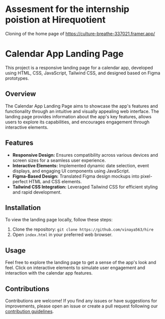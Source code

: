 # Assesment for the internship poistion at Hirequotient
Cloning of the home page of https://culture-breathe-337021.framer.app/

# Calendar App Landing Page

This project is a responsive landing page for a calendar app, developed using HTML, CSS, JavaScript, Tailwind CSS, and designed based on Figma prototypes.

## Overview

The Calendar App Landing Page aims to showcase the app's features and functionality through an intuitive and visually appealing web interface. The landing page provides information about the app's key features, allows users to explore its capabilities, and encourages engagement through interactive elements.

## Features

- **Responsive Design:** Ensures compatibility across various devices and screen sizes for a seamless user experience.
- **Interactive Elements:** Implemented dynamic date selection, event displays, and engaging UI components using JavaScript.
- **Figma-Based Design:** Translated Figma design mockups into pixel-perfect HTML and CSS elements.
- **Tailwind CSS Integration:** Leveraged Tailwind CSS for efficient styling and rapid development.

## Installation

To view the landing page locally, follow these steps:

1. Clone the repository: `git clone https://github.com/vinaya563/hire`
2. Open `index.html` in your preferred web browser.

## Usage

Feel free to explore the landing page to get a sense of the app's look and feel. Click on interactive elements to simulate user engagement and interaction with the calendar app features.

## Contributions

Contributions are welcome! If you find any issues or have suggestions for improvements, please open an issue or create a pull request following our [contribution guidelines](CONTRIBUTING.md).


